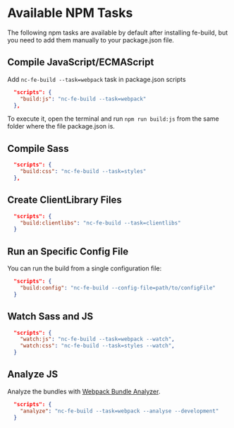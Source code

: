 # Available NPM Tasks
The following npm tasks are available by default after installing fe-build, but you need to add them manually to your package.json file.

## Compile JavaScript/ECMAScript

Add `nc-fe-build --task=webpack` task in package.json scripts
```json
  "scripts": {
    "build:js": "nc-fe-build --task=webpack"
  },
```
To execute it, open the terminal and run `npm run build:js` from the same folder where the file package.json is.

## Compile Sass

```json
  "scripts": {
    "build:css": "nc-fe-build --task=styles"
  },
```

## Create ClientLibrary Files

```json
  "scripts": {
    "build:clientlibs": "nc-fe-build --task=clientlibs"
  }
```

## Run an Specific Config File

You can run the build from a single configuration file:

```json
  "scripts": {
    "build:config": "nc-fe-build --config-file=path/to/configFile"
  }
```

## Watch Sass and JS

```json
  "scripts": {
    "watch:js": "nc-fe-build --task=webpack --watch",
    "watch:css": "nc-fe-build --task=styles --watch",
  }
```

## Analyze JS

Analyze the bundles with [Webpack Bundle Analyzer](https://www.npmjs.com/package/webpack-bundle-analyzer).

```json
  "scripts": {
    "analyze": "nc-fe-build --task=webpack --analyse --development"
  }
```
